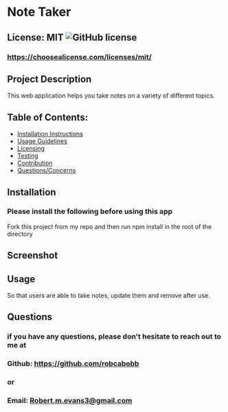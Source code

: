 
# Note Taker

## License: MIT  ![GitHub license](https://img.shields.io/github/license/Naereen/StrapDown.js.svg)
### https://choosealicense.com/licenses/mit/

## Project Description
This web application helps you take notes on a variety of different topics.

## Table of Contents:
- [Installation Instructions](#installation)
- [Usage Guidelines](#usage)
- [Licensing](#license)
- [Testing](#tests)
- [Contribution](#contribution)
- [Questions/Concerns](#questions)

## Installation
### Please install the following before using this app
Fork this project from my repo and then run npm install in the root of the directory

## Screenshot


## Usage
So that users are able to take notes, update them and remove after use.

## Questions
### if you have any questions, please don't hesitate to reach out to me at
### Github: https://github.com/robcabobb
### or
### Email: Robert.m.evans3@gmail.com